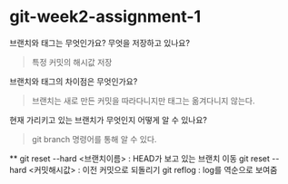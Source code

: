 # git-week2-assignment-1
브랜치와 태그는 무엇인가요? 무엇을 저장하고 있나요?
> 특정 커밋의 해시값 저장

브랜치와 태그의 차이점은 무엇인가요?
> 브랜치는 새로 만든 커밋을 따라다니지만 태그는 옮겨다니지 않는다.

현재 가리키고 있는 브랜치가 무엇인지 어떻게 알 수 있나요?
> git branch 명령어를 통해 알 수 있다.

** 
git reset --hard <브랜치이름> : HEAD가 보고 있는 브랜치 이동
git reset --hard <커밋해시값> : 이전 커밋으로 되돌리기
git reflog : log를 역순으로 보여줌
